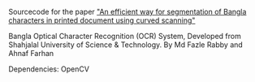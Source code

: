 Sourcecode for the paper ["An efficient way for segmentation of Bangla characters in printed document using curved scanning"](https://ieeexplore.ieee.org/document/7760138)

Bangla Optical Character Recognition (OCR) System, Developed from Shahjalal University of Science &amp; Technology. By Md Fazle Rabby and Ahnaf Farhan

Dependencies:
OpenCV

